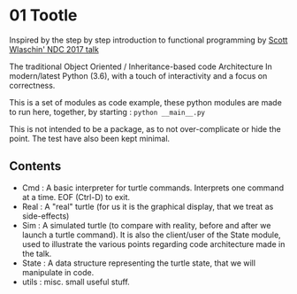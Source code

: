 # 01 Tootle

Inspired by the step by step introduction to functional programming by [Scott Wlaschin' NDC 2017 talk](https://www.youtube.com/watch?v=AG3KuqDbmhM)

The traditional Object Oriented / Inheritance-based code Architecture
In modern/latest Python (3.6), with a touch of interactivity and a focus on correctness.

This is a set of modules as code example, these python modules are made to run here, together, by starting : 
`python __main__.py`

This is not intended to be a package, as to not over-complicate or hide the point.
The test have also been kept minimal.

## Contents

- Cmd : A basic interpreter for turtle commands. Interprets one command at a time. EOF (Ctrl-D) to exit.
- Real : A "real" turtle (for us it is the graphical display, that we treat as side-effects)
- Sim : A simulated turtle (to compare with reality, before and after we launch a turtle command).
        It is also the client/user of the State module, used to illustrate the various points regarding code architecture made in the talk.
- State : A data structure representing the turtle state, that we will manipulate in code.
- utils : misc. small useful stuff.
